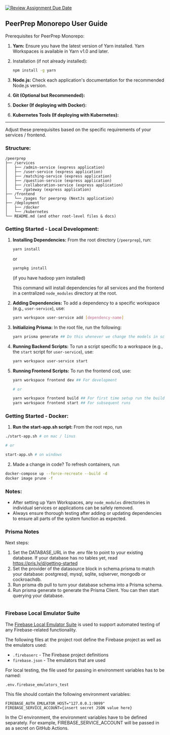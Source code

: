 [![Review Assignment Due Date](https://classroom.github.com/assets/deadline-readme-button-24ddc0f5d75046c5622901739e7c5dd533143b0c8e959d652212380cedb1ea36.svg)](https://classroom.github.com/a/6BOvYMwN)

## PeerPrep Monorepo User Guide

Prerequisites for PeerPrep Monorepo:

1.  **Yarn:** Ensure you have the latest version of Yarn installed. Yarn
    Workspaces is available in Yarn v1.0 and later.
2.  Installation (if not already installed):

    ```bash
    npm install -g yarn
    ```

3.  **Node.js:** Check each application's documentation for the recommended
    Node.js version.
4.  **Git (Optional but Recommended):**
5.  **Docker (If deploying with Docker):**
6.  **Kubernetes Tools (If deploying with Kubernetes):**

---

Adjust these prerequisites based on the specific requirements of
your services / frontend.

### Structure:

```
/peerprep
├── /services
│   ├── /admin-service (express application)
│   ├── /user-service (express application)
│   ├── /matching-service (express application)
│   ├── /question-service (express application)
│   ├── /collaboration-service (express application)
│   └── /gateway (express application)
├── /frontend
│   └── /pages for peerprep (NextJs application)
├── /deployment
│   ├── /docker
│   └── /kubernetes
└── README.md (and other root-level files & docs)
```

### Getting Started - Local Development:

1. **Installing Dependencies:** From the root directory (`/peerprep`), run:

   ```bash
   yarn install
   ```

   or

   ```bash
   yarnpkg install
   ```

   (if you have hadoop yarn installed)

   This command will install dependencies for all services and the frontend in a
   centralized `node_modules` directory at the root.

1. **Adding Dependencies:** To add a dependency to a specific workspace (e.g.,
   `user-service`), use:

   ```bash
   yarn workspace user-service add [dependency-name]
   ```

1. **Initializing Prisma:** In the root file, run the following:

   ```bash
   yarn prisma generate ## Do this whenever we change the models in schema.prisma
   ```

1. **Running Backend Scripts:** To run a script specific to a workspace (e.g.,
   the `start` script for `user-service`), use:

   ```bash
   yarn workspace user-service start
   ```

1. **Running Frontend Scripts:** To run the frontend cod, use:

   ```bash
   yarn workspace frontend dev ## For development

   # or

   yarn workspace frontend build ## For first time setup run the build command
   yarn workspace frontend start ## For subsequent runs
   ```

### Getting Started - Docker:

1. **Run the start-app.sh script:** From the root repo, run

```bash
./start-app.sh # on mac / linus

# or

start-app.sh # on windows
```

2. Made a change in code? To refresh containers, run

```bash
docker-compose up --force-recreate --build -d
docker image prune -f
```

### Notes:

- After setting up Yarn Workspaces, any `node_modules` directories in individual
  services or applications can be safely removed.
- Always ensure thorough testing after adding or updating dependencies to ensure
  all parts of the system function as expected.

### Prisma Notes

Next steps:

1. Set the DATABASE_URL in the .env file to point to your existing database. If
   your database has no tables yet, read https://pris.ly/d/getting-started
2. Set the provider of the datasource block in schema.prisma to match your
   database: postgresql, mysql, sqlite, sqlserver, mongodb or cockroachdb.
3. Run prisma db pull to turn your database schema into a Prisma schema.
4. Run prisma generate to generate the Prisma Client. You can then start
   querying your database.

```

```

### Firebase Local Emulator Suite
The [Firebase Local Emulator Suite](https://firebase.google.com/docs/emulator-suite) is used to support
automated testing of any Firebase-related functionality.

The following files at the project root define the Firebase project as well as the emulators used:
* `.firebaserc` - The Firebase project definitions
* `firebase.json` - The emulators that are used

For local testing, the file used for passing in environment variables has to be named:
```
.env.firebase_emulators_test
```

This file should contain the following environment variables:
```
FIREBASE_AUTH_EMULATOR_HOST="127.0.0.1:9099"
FIREBASE_SERVICE_ACCOUNT={insert secret JSON value here}
```

In the CI environment, the environment variables have to be defined separately.
For example, FIREBASE_SERVICE_ACCOUNT will be passed in as a secret on GitHub Actions.
